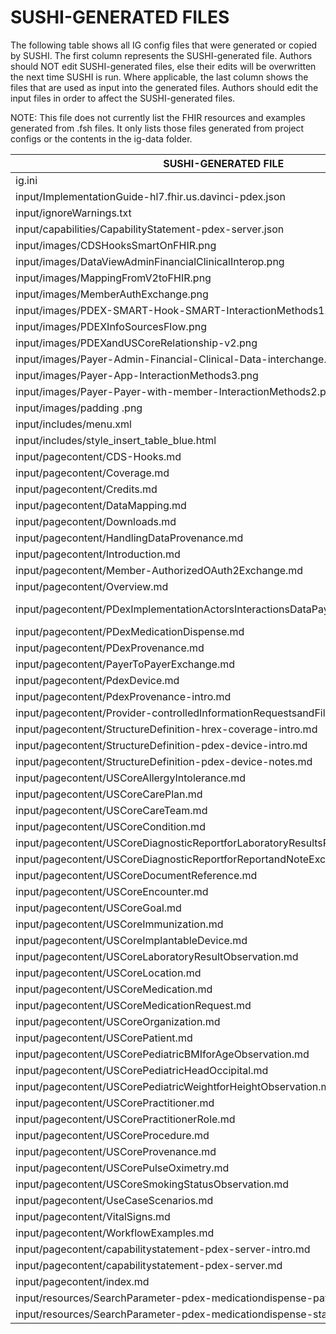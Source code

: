 # SUSHI-GENERATED FILES #

The following table shows all IG config files that were generated or copied by SUSHI.  The first column
represents the SUSHI-generated file. Authors should NOT edit SUSHI-generated files, else their edits will
be overwritten the next time SUSHI is run. Where applicable, the last column shows the files that are used
as input into the generated files. Authors should edit the input files in order to affect the SUSHI-generated
files.

NOTE: This file does not currently list the FHIR resources and examples generated from .fsh files. It only
lists those files generated from project configs or the contents in the ig-data folder.

| SUSHI-GENERATED FILE                                                            | ACTION    | INPUT FILE(S)                                                                                  |
| ------------------------------------------------------------------------------- | --------- | ---------------------------------------------------------------------------------------------- |
| ig.ini                                                                          | generated | ../fsh/config.yaml                                                                             |
| input/ImplementationGuide-hl7.fhir.us.davinci-pdex.json                         | generated | ../fsh/config.yaml, {all input resources and pages}                                            |
| input/ignoreWarnings.txt                                                        | generated |                                                                                                |
| input/capabilities/CapabilityStatement-pdex-server.json                         | copied    | ../fsh/ig-data/input/capabilities/StructureDefinition-capabilitystatement-pdex-server.json     |
| input/images/CDSHooksSmartOnFHIR.png                                            | copied    | ../fsh/ig-data/input/images/CDSHooksSmartOnFHIR.png                                            |
| input/images/DataViewAdminFinancialClinicalInterop.png                          | copied    | ../fsh/ig-data/input/images/DataViewAdminFinancialClinicalInterop.png                          |
| input/images/MappingFromV2toFHIR.png                                            | copied    | ../fsh/ig-data/input/images/MappingFromV2toFHIR.png                                            |
| input/images/MemberAuthExchange.png                                             | copied    | ../fsh/ig-data/input/images/MemberAuthExchange.png                                             |
| input/images/PDEX-SMART-Hook-SMART-InteractionMethods1.png                      | copied    | ../fsh/ig-data/input/images/PDEX-SMART-Hook-SMART-InteractionMethods1.png                      |
| input/images/PDEXInfoSourcesFlow.png                                            | copied    | ../fsh/ig-data/input/images/PDEXInfoSourcesFlow.png                                            |
| input/images/PDEXandUSCoreRelationship-v2.png                                   | copied    | ../fsh/ig-data/input/images/PDEXandUSCoreRelationship-v2.png                                   |
| input/images/Payer-Admin-Financial-Clinical-Data-interchange.png                | copied    | ../fsh/ig-data/input/images/Payer-Admin-Financial-Clinical-Data-interchange.png                |
| input/images/Payer-App-InteractionMethods3.png                                  | copied    | ../fsh/ig-data/input/images/Payer-App-InteractionMethods3.png                                  |
| input/images/Payer-Payer-with-member-InteractionMethods2.png                    | copied    | ../fsh/ig-data/input/images/Payer-Payer-with-member-InteractionMethods2.png                    |
| input/images/padding .png                                                       | copied    | ../fsh/ig-data/input/images/padding .png                                                       |
| input/includes/menu.xml                                                         | copied    | ../fsh/ig-data/input/includes/menu.xml                                                         |
| input/includes/style_insert_table_blue.html                                     | copied    | ../fsh/ig-data/input/includes/style_insert_table_blue.html                                     |
| input/pagecontent/CDS-Hooks.md                                                  | copied    | ../fsh/ig-data/input/pagecontent/CDS-Hooks.md                                                  |
| input/pagecontent/Coverage.md                                                   | copied    | ../fsh/ig-data/input/pagecontent/Coverage.md                                                   |
| input/pagecontent/Credits.md                                                    | copied    | ../fsh/ig-data/input/pagecontent/Credits.md                                                    |
| input/pagecontent/DataMapping.md                                                | copied    | ../fsh/ig-data/input/pagecontent/DataMapping.md                                                |
| input/pagecontent/Downloads.md                                                  | copied    | ../fsh/ig-data/input/pagecontent/Downloads.md                                                  |
| input/pagecontent/HandlingDataProvenance.md                                     | copied    | ../fsh/ig-data/input/pagecontent/HandlingDataProvenance.md                                     |
| input/pagecontent/Introduction.md                                               | copied    | ../fsh/ig-data/input/pagecontent/Introduction.md                                               |
| input/pagecontent/Member-AuthorizedOAuth2Exchange.md                            | copied    | ../fsh/ig-data/input/pagecontent/Member-AuthorizedOAuth2Exchange.md                            |
| input/pagecontent/Overview.md                                                   | copied    | ../fsh/ig-data/input/pagecontent/Overview.md                                                   |
| input/pagecontent/PDexImplementationActorsInteractionsDataPayloadsandMethods.md | copied    | ../fsh/ig-data/input/pagecontent/PDexImplementationActorsInteractionsDataPayloadsandMethods.md |
| input/pagecontent/PDexMedicationDispense.md                                     | copied    | ../fsh/ig-data/input/pagecontent/PDexMedicationDispense.md                                     |
| input/pagecontent/PDexProvenance.md                                             | copied    | ../fsh/ig-data/input/pagecontent/PDexProvenance.md                                             |
| input/pagecontent/PayerToPayerExchange.md                                       | copied    | ../fsh/ig-data/input/pagecontent/PayerToPayerExchange.md                                       |
| input/pagecontent/PdexDevice.md                                                 | copied    | ../fsh/ig-data/input/pagecontent/PdexDevice.md                                                 |
| input/pagecontent/PdexProvenance-intro.md                                       | copied    | ../fsh/ig-data/input/pagecontent/PdexProvenance-intro.md                                       |
| input/pagecontent/Provider-controlledInformationRequestsandFiltering.md         | copied    | ../fsh/ig-data/input/pagecontent/Provider-controlledInformationRequestsandFiltering.md         |
| input/pagecontent/StructureDefinition-hrex-coverage-intro.md                    | copied    | ../fsh/ig-data/input/pagecontent/StructureDefinition-hrex-coverage-intro.md                    |
| input/pagecontent/StructureDefinition-pdex-device-intro.md                      | copied    | ../fsh/ig-data/input/pagecontent/StructureDefinition-pdex-device-intro.md                      |
| input/pagecontent/StructureDefinition-pdex-device-notes.md                      | copied    | ../fsh/ig-data/input/pagecontent/StructureDefinition-pdex-device-notes.md                      |
| input/pagecontent/USCoreAllergyIntolerance.md                                   | copied    | ../fsh/ig-data/input/pagecontent/USCoreAllergyIntolerance.md                                   |
| input/pagecontent/USCoreCarePlan.md                                             | copied    | ../fsh/ig-data/input/pagecontent/USCoreCarePlan.md                                             |
| input/pagecontent/USCoreCareTeam.md                                             | copied    | ../fsh/ig-data/input/pagecontent/USCoreCareTeam.md                                             |
| input/pagecontent/USCoreCondition.md                                            | copied    | ../fsh/ig-data/input/pagecontent/USCoreCondition.md                                            |
| input/pagecontent/USCoreDiagnosticReportforLaboratoryResultsReporting.md        | copied    | ../fsh/ig-data/input/pagecontent/USCoreDiagnosticReportforLaboratoryResultsReporting.md        |
| input/pagecontent/USCoreDiagnosticReportforReportandNoteExchange.md             | copied    | ../fsh/ig-data/input/pagecontent/USCoreDiagnosticReportforReportandNoteExchange.md             |
| input/pagecontent/USCoreDocumentReference.md                                    | copied    | ../fsh/ig-data/input/pagecontent/USCoreDocumentReference.md                                    |
| input/pagecontent/USCoreEncounter.md                                            | copied    | ../fsh/ig-data/input/pagecontent/USCoreEncounter.md                                            |
| input/pagecontent/USCoreGoal.md                                                 | copied    | ../fsh/ig-data/input/pagecontent/USCoreGoal.md                                                 |
| input/pagecontent/USCoreImmunization.md                                         | copied    | ../fsh/ig-data/input/pagecontent/USCoreImmunization.md                                         |
| input/pagecontent/USCoreImplantableDevice.md                                    | copied    | ../fsh/ig-data/input/pagecontent/USCoreImplantableDevice.md                                    |
| input/pagecontent/USCoreLaboratoryResultObservation.md                          | copied    | ../fsh/ig-data/input/pagecontent/USCoreLaboratoryResultObservation.md                          |
| input/pagecontent/USCoreLocation.md                                             | copied    | ../fsh/ig-data/input/pagecontent/USCoreLocation.md                                             |
| input/pagecontent/USCoreMedication.md                                           | copied    | ../fsh/ig-data/input/pagecontent/USCoreMedication.md                                           |
| input/pagecontent/USCoreMedicationRequest.md                                    | copied    | ../fsh/ig-data/input/pagecontent/USCoreMedicationRequest.md                                    |
| input/pagecontent/USCoreOrganization.md                                         | copied    | ../fsh/ig-data/input/pagecontent/USCoreOrganization.md                                         |
| input/pagecontent/USCorePatient.md                                              | copied    | ../fsh/ig-data/input/pagecontent/USCorePatient.md                                              |
| input/pagecontent/USCorePediatricBMIforAgeObservation.md                        | copied    | ../fsh/ig-data/input/pagecontent/USCorePediatricBMIforAgeObservation.md                        |
| input/pagecontent/USCorePediatricHeadOccipital.md                               | copied    | ../fsh/ig-data/input/pagecontent/USCorePediatricHeadOccipital.md                               |
| input/pagecontent/USCorePediatricWeightforHeightObservation.md                  | copied    | ../fsh/ig-data/input/pagecontent/USCorePediatricWeightforHeightObservation.md                  |
| input/pagecontent/USCorePractitioner.md                                         | copied    | ../fsh/ig-data/input/pagecontent/USCorePractitioner.md                                         |
| input/pagecontent/USCorePractitionerRole.md                                     | copied    | ../fsh/ig-data/input/pagecontent/USCorePractitionerRole.md                                     |
| input/pagecontent/USCoreProcedure.md                                            | copied    | ../fsh/ig-data/input/pagecontent/USCoreProcedure.md                                            |
| input/pagecontent/USCoreProvenance.md                                           | copied    | ../fsh/ig-data/input/pagecontent/USCoreProvenance.md                                           |
| input/pagecontent/USCorePulseOximetry.md                                        | copied    | ../fsh/ig-data/input/pagecontent/USCorePulseOximetry.md                                        |
| input/pagecontent/USCoreSmokingStatusObservation.md                             | copied    | ../fsh/ig-data/input/pagecontent/USCoreSmokingStatusObservation.md                             |
| input/pagecontent/UseCaseScenarios.md                                           | copied    | ../fsh/ig-data/input/pagecontent/UseCaseScenarios.md                                           |
| input/pagecontent/VitalSigns.md                                                 | copied    | ../fsh/ig-data/input/pagecontent/VitalSigns.md                                                 |
| input/pagecontent/WorkflowExamples.md                                           | copied    | ../fsh/ig-data/input/pagecontent/WorkflowExamples.md                                           |
| input/pagecontent/capabilitystatement-pdex-server-intro.md                      | copied    | ../fsh/ig-data/input/pagecontent/capabilitystatement-pdex-server-intro.md                      |
| input/pagecontent/capabilitystatement-pdex-server.md                            | copied    | ../fsh/ig-data/input/pagecontent/capabilitystatement-pdex-server.md                            |
| input/pagecontent/index.md                                                      | copied    | ../fsh/ig-data/input/pagecontent/index.md                                                      |
| input/resources/SearchParameter-pdex-medicationdispense-patient.json            | copied    | ../fsh/ig-data/input/resources/SearchParameter-pdex-medicationdispense-patient.json            |
| input/resources/SearchParameter-pdex-medicationdispense-status.json             | copied    | ../fsh/ig-data/input/resources/SearchParameter-pdex-medicationdispense-status.json             |